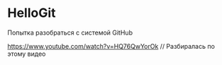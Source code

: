 # HelloGit
Попытка разобраться с системой GitHub

https://www.youtube.com/watch?v=HQ76QwYorOk  // Разбиралась по этому видео
